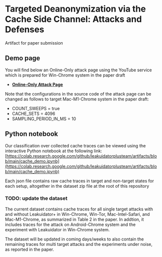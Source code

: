 # Targeted Deanonymization via the Cache Side Channel: Attacks and Defenses
Artifact for paper submission

## Demo page

You will find below an Online-Only attack page using the YouTube service which is prepared for Win-Chrome system in the paper draft
* [**Online-Only Attack Page**](https://leakuidatorplusteam.github.io/artifacts/wp_mse.html)

Note that the configurations in the source code of the attack page can be changed as follows to target Mac-M1-Chrome system in the paper draft:
- COUNT_SWEEPS = true
- CACHE_SETS = 4096
- SAMPLING_PERIOD_IN_MS = 10

## Python notebook

Our classification over collected cache traces can be viewed using the interactive Python notebook at the following link:
[https://colab.research.google.com/github/leakuidatorplusteam/artifacts/blob/main/cache_demo.ipynb](https://colab.research.google.com/github/leakuidatorplusteam/artifacts/blob/main/cache_demo.ipynb)

Each json file contains raw cache traces in target and non-target states for each setup, altogether in the dataset zip file at the root of this repository

### TODO: update the dataset

The current dataset contains cache traces for all single target attacks with and without Leakuidator+ in Win-Chrome, Win-Tor, Mac-Intel-Safari, and Mac-M1-Chrome, as summarized in Table 2 in the paper. In addtion, it includes traces for the attack on Android-Chrome system and the experiment with Leakuidator in Win-Chrome system.

The dataset will be updated in coming days/weeks to also contain the remaining traces for multi target attacks and the experiments under noise, as reported in the paper.
